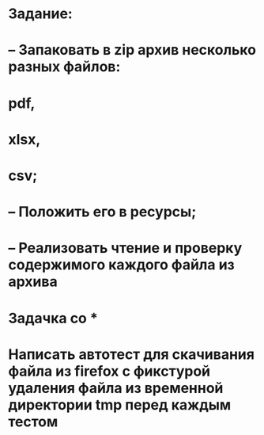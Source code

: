 # Задание:


# – Запаковать в zip архив несколько разных файлов: 

# pdf, 
# xlsx, 
# csv;


# – Положить его в ресурсы;

# – Реализовать чтение и проверку содержимого каждого файла из архива



# Задачка со *

# Написать автотест для скачивания файла из firefox с фикстурой удаления файла из временной директории tmp перед каждым тестом
